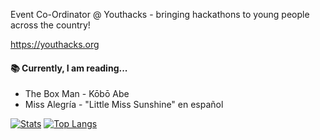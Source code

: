 Event Co-Ordinator @ Youthacks - bringing hackathons to young people across the country!

https://youthacks.org

#### 📚 Currently, I am reading...
- The Box Man - Kōbō Abe
- Miss Alegría - "Little Miss Sunshine" en español

[![Stats](https://github-readme-stats.vercel.app/api?username=joshdrod&show_icons=true&theme=tokyonight)](https://github.com/joshdrod)
[![Top Langs](https://github-readme-stats.vercel.app/api/top-langs/?username=joshdrod&layout=compact&theme=tokyonight)](https://github.com/joshdrod)
